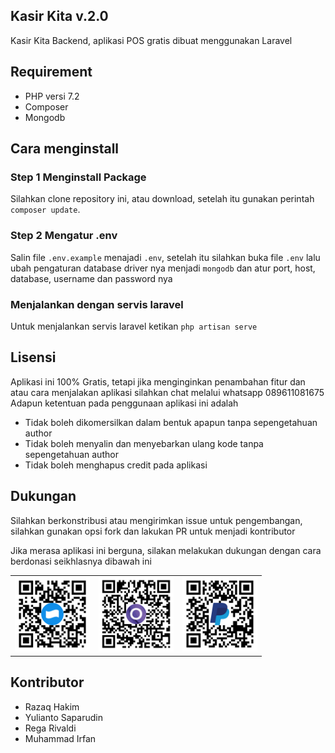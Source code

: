 ## Kasir Kita v.2.0
Kasir Kita Backend, aplikasi POS gratis dibuat menggunakan Laravel

## Requirement
- PHP versi 7.2
- Composer
- Mongodb

## Cara menginstall

### Step 1 Menginstall Package
Silahkan clone repository ini, atau download, setelah itu gunakan perintah `composer update`. 

### Step 2 Mengatur .env
Salin file `.env.example` menajadi `.env`, setelah itu silahkan buka file `.env` lalu ubah pengaturan database driver nya menjadi `mongodb` dan atur port, host, database, username dan password nya

### Menjalankan dengan servis laravel
Untuk menjalankan servis laravel ketikan `php artisan serve`

## Lisensi
Aplikasi ini 100% Gratis, tetapi jika menginginkan penambahan fitur dan atau cara menjalakan aplikasi silahkan chat melalui whatsapp 089611081675
Adapun ketentuan pada penggunaan aplikasi ini adalah

- Tidak boleh dikomersilkan dalam bentuk apapun tanpa sepengetahuan author
- Tidak boleh menyalin dan menyebarkan ulang kode tanpa sepengetahuan author
- Tidak boleh menghapus credit pada aplikasi

## Dukungan
Silahkan berkonstribusi atau mengirimkan issue untuk pengembangan, silahkan gunakan opsi fork dan lakukan PR untuk menjadi kontributor

Jika merasa aplikasi ini berguna, silakan melakukan dukungan dengan cara berdonasi seikhlasnya dibawah ini

<table>
  <tbody>
    <tr>
        <td>
          <img src="https://github.com/kasirkita/Kasir-Kita-BE/raw/master/github/dana.png" alt="Dana" width="120" />           
        </td>
        <td>
          <img src="https://github.com/kasirkita/Kasir-Kita-BE/raw/master/github/ovo.png" alt="Ovo" width="120" />        
        </td>
        <td>
          <img src="https://github.com/kasirkita/Kasir-Kita-BE/raw/master/github/paypal.png" alt="Paypal" width="120" />            
        </td>
    </tr>
  </tbody>
</table>


## Kontributor

- Razaq Hakim
- Yulianto Saparudin
- Rega Rivaldi
- Muhammad Irfan
